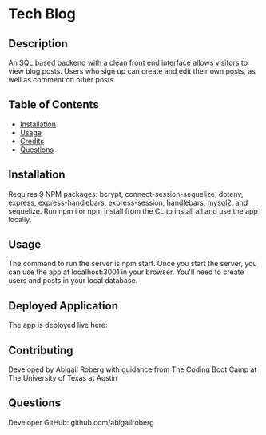 # Tech Blog
## Description
An SQL based backend with a clean front end interface allows visitors to view blog posts. Users who sign up can create and edit their own posts, as well as comment on other posts.
## Table of Contents
  * [Installation](#installation)
  * [Usage](#usage)
  * [Credits](#contributing)
  * [Questions](#questions)
## Installation
Requires 9 NPM packages: bcrypt, connect-session-sequelize, dotenv, express, express-handlebars, express-session, handlebars, mysql2, and sequelize. Run npm i or npm install from the CL to install all and use the app locally. 
## Usage
The command to run the server is npm start. Once you start the server, you can use the app at localhost:3001 in your browser. You'll need to create users and posts in your local database.
## Deployed Application
The app is deployed live here: 
## Contributing
Developed by Abigail Roberg with guidance from The Coding Boot Camp at The University of Texas at Austin
## Questions
Developer GitHub: github.com/abigailroberg
